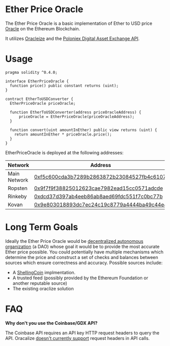 Ether Price Oracle
==================

The Ether Price Oracle is a basic implementation of Ether to USD price
[Oracle](https://www.ethnews.com/what-is-an-oracle) on the Ethereum Blockchain.

It utilizes [Oracleize](http://www.oraclize.it/) and the
[Poloniex Digital Asset Exchange API](view-source:https://poloniex.com/support/api/).


Usage
=====


    pragma solidity ^0.4.0;

    interface EtherPriceOracle {
      function price() public constant returns (uint);
    }

    contract EtherToUSDConverter {
      EtherPriceOracle priceOracle;

      function EtherToUSDConverter(address priceOracleAddress) {
          priceOracle = EtherPriceOracle(priceOracleAddress);
      }

      function convert(uint amountInEther) public view returns (uint) {
        return amountInEther * priceOracle.price();
      }
    }

EtherPriceOracle is deployed at the following addresses:

|  Network  |   Address    |
------------|---------------
|Main Network | [0xf5c600cda3b7289b2863872b23084527fb4c6107](https://etherscan.io/address/0xf5c600cda3b7289b2863872b23084527fb4c6107) |
Ropsten  | [0x9f7f9f38825012623cae7982ead15cc0571adcde](https://ropsten.etherscan.io/address/0x9f7f9f38825012623cae7982ead15cc0571adcde) |
Rinkeby  | [0xdcd37d397ab4eeb86ab8aed69fdc551f7c0bc77b](https://rinkeby.etherscan.io/address/0xdcd37d397ab4eeb86ab8aed69fdc551f7c0bc77b) |
Kovan    | [0x9e803018893dc7ec24c19c8779a4444ba49c44e4](https://kovan.etherscan.io/address/0x9e803018893dc7ec24c19c8779a4444ba49c44e4) |


Long Term Goals
===

Ideally the Ether Price Oracle would be [decentralized autonomous
organization](https://en.wikipedia.org/wiki/Decentralized_autonomous_organization)
(a DAO) whose goal it would be to provide the most accurate Ether price
possible. You could potentially have multiple mechanisms which determine the
price and construct a set of checks and balances between sources which ensure
correctness and accuracy. Possible sources include:

   * A
     [ShellingCoin](https://blog.ethereum.org/2014/03/28/schellingcoin-a-minimal-trust-universal-data-feed/) implmentation.
  * A trusted feed (possibly provided by the Ethereum Foundation or another
    reputable source)
  * The existing oraclize solution


FAQ
===

__Why don't you use the Coinbase/GDX API?__

The Coinbase API requires an API key HTTP request headers to query the API.
Oracalize [doesn't currently support](https://ethereum.stackexchange.com/a/12317) request headers in API calls.
